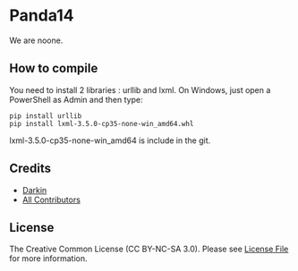# Panda14

We are noone.

## How to compile
You need to install 2 libraries : urllib and lxml.
On Windows, just open a PowerShell as Admin and then type:
```
pip install urllib
pip install lxml-3.5.0-cp35-none-win_amd64.whl
```
lxml-3.5.0-cp35-none-win_amd64 is include in the git.

## Credits
* [Darkin](https://github.com/darkin47)
* [All Contributors](https://github.com/Darkin47/SagaRevised/graphs/contributors)

## License
The Creative Common License (CC BY-NC-SA 3.0). Please see [License File](https://github.com/Darkin47/SagaRevised/blob/master/LICENSE) for more information.
